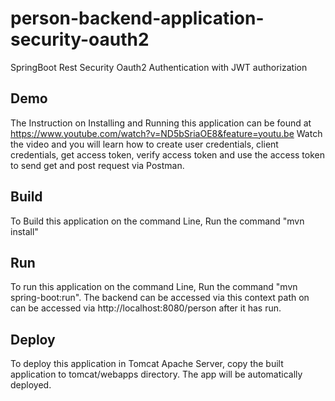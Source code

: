 # person-backend-application-security-oauth2
SpringBoot Rest Security Oauth2 Authentication with JWT authorization

## Demo
The Instruction on Installing and Running this application can be found at https://www.youtube.com/watch?v=ND5bSriaOE8&feature=youtu.be
Watch the video and you will learn how to create user credentials, client credentials, get access token, verify access token and use the access token to send get and post request via Postman.



## Build
To Build this application on the command Line, Run the command "mvn install"

## Run
To run this application on the command Line, Run the command "mvn spring-boot:run". The backend can be accessed via this context path on can be accessed via http://localhost:8080/person after  it has run.

## Deploy
To deploy this application in Tomcat Apache Server, copy the built application to tomcat/webapps directory. The app will be automatically deployed.

